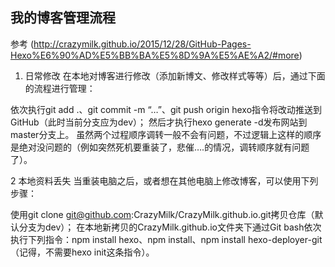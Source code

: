 ## 我的博客管理流程 
参考 (http://crazymilk.github.io/2015/12/28/GitHub-Pages-Hexo%E6%90%AD%E5%BB%BA%E5%8D%9A%E5%AE%A2/#more)
1. 日常修改
在本地对博客进行修改（添加新博文、修改样式等等）后，通过下面的流程进行管理：

依次执行git add .、git commit -m “…”、git push origin hexo指令将改动推送到GitHub（此时当前分支应为dev）；
然后才执行hexo generate -d发布网站到master分支上。
虽然两个过程顺序调转一般不会有问题，不过逻辑上这样的顺序是绝对没问题的（例如突然死机要重装了，悲催….的情况，调转顺序就有问题了）。

2 本地资料丢失
当重装电脑之后，或者想在其他电脑上修改博客，可以使用下列步骤：

使用git clone git@github.com:CrazyMilk/CrazyMilk.github.io.git拷贝仓库（默认分支为dev）；
在本地新拷贝的CrazyMilk.github.io文件夹下通过Git bash依次执行下列指令：npm install hexo、npm install、npm install hexo-deployer-git（记得，不需要hexo init这条指令）。